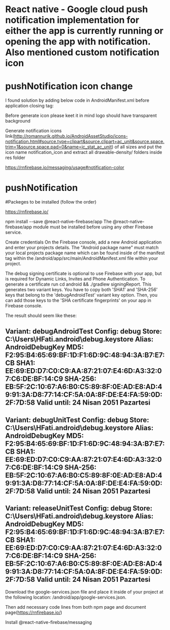 # React native - Google cloud push notification implementation for either the app is currently running or opening the app with notification. Also mentioned custom notification icon 

# pushNotification icon change

I found solution by adding below code in AndroidManifest.xml before application closing tag:
<meta-data android:name="com.google.firebase.messaging.default_notification_icon" android:resource="@drawable/notification_icon" /> 

Before generate icon please keet it in mind logo should have transparent background

Generate notification icons link(http://romannurik.github.io/AndroidAssetStudio/icons-notification.html#source.type=clipart&source.clipart=ac_unit&source.space.trim=1&source.space.pad=0&name=ic_stat_ac_unit) of all sizes and put the icon name notification_icon and extract all drawable-density/ folders inside res folder

https://rnfirebase.io/messaging/usage#notification-color


# pushNotification

#Packeges to be installed (follow the order)

https://rnfirebase.io/

  npm install --save @react-native-firebase/app
  The @react-native-firebase/app module must be installed before using any other Firebase service.
  
  Create credentials
  On the Firebase console, add a new Android application and enter your projects details. 
  The "Android package name" must match your local projects package name which can be found
  inside of the manifest tag within the /android/app/src/main/AndroidManifest.xml file within your project.
  
  The debug signing certificate is optional to use Firebase with your app, but is required for Dynamic Links, 
  Invites and Phone Authentication. To generate a certificate run cd android && ./gradlew signingReport. 
  This generates two variant keys. You have to copy both 'SHA1' and 'SHA-256' keys that belong to the
  'debugAndroidTest' variant key option. Then, you can add those keys to the 'SHA certificate fingerprints' 
  on your app in Firebase console.
  
  The result should seem like these:
  
  Variant: debugAndroidTest
  Config: debug
  Store: C:\Users\HFati\.android\debug.keystore
  Alias: AndroidDebugKey
  MD5: F2:95:B4:65:69:BF:1D:F1:6D:9C:48:94:3A:B7:E7:CB
  SHA1: EE:69:ED:D7:C0:C9:AA:87:21:07:E4:6D:A3:32:07:C6:DE:BF:14:C9
  SHA-256: EB:5F:2C:10:67:A6:B0:C5:89:8F:0E:AD:E8:AD:49:91:3A:D8:77:14:CF:5A:0A:8F:DE:E4:FA:59:0D:2F:7D:58
  Valid until: 24 Nisan 2051 Pazartesi
  ----------
  Variant: debugUnitTest
  Config: debug
  Store: C:\Users\HFati\.android\debug.keystore
  Alias: AndroidDebugKey
  MD5: F2:95:B4:65:69:BF:1D:F1:6D:9C:48:94:3A:B7:E7:CB
  SHA1: EE:69:ED:D7:C0:C9:AA:87:21:07:E4:6D:A3:32:07:C6:DE:BF:14:C9
  SHA-256: EB:5F:2C:10:67:A6:B0:C5:89:8F:0E:AD:E8:AD:49:91:3A:D8:77:14:CF:5A:0A:8F:DE:E4:FA:59:0D:2F:7D:58
  Valid until: 24 Nisan 2051 Pazartesi
  ----------
  Variant: releaseUnitTest
  Config: debug
  Store: C:\Users\HFati\.android\debug.keystore
  Alias: AndroidDebugKey
  MD5: F2:95:B4:65:69:BF:1D:F1:6D:9C:48:94:3A:B7:E7:CB
  SHA1: EE:69:ED:D7:C0:C9:AA:87:21:07:E4:6D:A3:32:07:C6:DE:BF:14:C9
  SHA-256: EB:5F:2C:10:67:A6:B0:C5:89:8F:0E:AD:E8:AD:49:91:3A:D8:77:14:CF:5A:0A:8F:DE:E4:FA:59:0D:2F:7D:58
  Valid until: 24 Nisan 2051 Pazartesi
  ----------
  
  Download the google-services.json file and place it inside of your
  project at the following location: /android/app/google-services.json.
  
  Then add necessary code lines from both npm page and document page(https://rnfirebase.io/)

  Install @react-native-firebase/messaging

